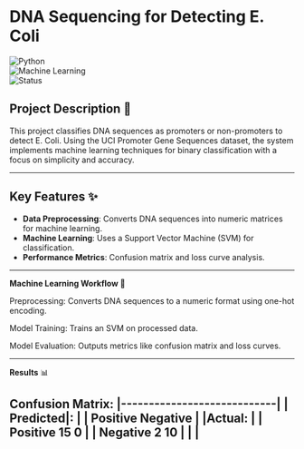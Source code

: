 # DNA Sequencing for Detecting E. Coli

![Python](https://img.shields.io/badge/Python-3.x-blue.svg)  
![Machine Learning](https://img.shields.io/badge/Machine%20Learning-Support%20Vector%20Machine-orange.svg)  
![Status](https://img.shields.io/badge/Status-Complete-brightgreen.svg)  

## Project Description 📜
This project classifies DNA sequences as promoters or non-promoters to detect E. Coli. Using the UCI Promoter Gene Sequences dataset, the system implements machine learning techniques for binary classification with a focus on simplicity and accuracy.

---

## Key Features ✨
- **Data Preprocessing**: Converts DNA sequences into numeric matrices for machine learning.
- **Machine Learning**: Uses a Support Vector Machine (SVM) for classification.
- **Performance Metrics**: Confusion matrix and loss curve analysis.

---

**Machine Learning Workflow 🧬**

Preprocessing: Converts DNA sequences to a numeric format using one-hot encoding.

Model Training: Trains an SVM on processed data.

Model Evaluation: Outputs metrics like confusion matrix and loss curves.

---

**Results** 📊

**Confusion Matrix:**
|----------------------------|
|         Predicted|:        |
|        Positive  Negative  |
|Actual:                     |
| Positive   15       0      |
| Negative    2      10      |
|                            |
------------------------------
